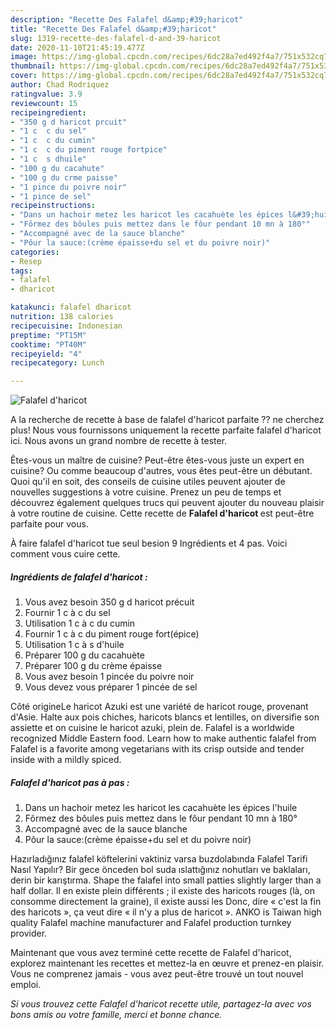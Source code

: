 ```yaml
---
description: "Recette Des Falafel d&amp;#39;haricot"
title: "Recette Des Falafel d&amp;#39;haricot"
slug: 1319-recette-des-falafel-d-and-39-haricot
date: 2020-11-10T21:45:19.477Z
image: https://img-global.cpcdn.com/recipes/6dc28a7ed492f4a7/751x532cq70/falafel-dharicot-photo-principale-de-la-recette.jpg
thumbnail: https://img-global.cpcdn.com/recipes/6dc28a7ed492f4a7/751x532cq70/falafel-dharicot-photo-principale-de-la-recette.jpg
cover: https://img-global.cpcdn.com/recipes/6dc28a7ed492f4a7/751x532cq70/falafel-dharicot-photo-principale-de-la-recette.jpg
author: Chad Rodriquez
ratingvalue: 3.9
reviewcount: 15
recipeingredient:
- "350 g d haricot prcuit"
- "1 c  c du sel"
- "1 c  c du cumin"
- "1 c  c du piment rouge fortpice"
- "1 c  s dhuile"
- "100 g du cacahute"
- "100 g du crme paisse"
- "1 pince du poivre noir"
- "1 pince de sel"
recipeinstructions:
- "Dans un hachoir metez les haricot les cacahuète les épices l&#39;huile"
- "Fôrmez des bôules puis mettez dans le fôur pendant 10 mn à 180°"
- "Accompagné avec de la sauce blanche"
- "Pôur la sauce:(crème épaisse+du sel et du poivre noir)"
categories:
- Resep
tags:
- falafel
- dharicot

katakunci: falafel dharicot 
nutrition: 138 calories
recipecuisine: Indonesian
preptime: "PT15M"
cooktime: "PT40M"
recipeyield: "4"
recipecategory: Lunch

---
```



![Falafel d&#39;haricot](https://img-global.cpcdn.com/recipes/6dc28a7ed492f4a7/751x532cq70/falafel-dharicot-photo-principale-de-la-recette.jpg)

A la recherche de recette à base de falafel d&#39;haricot parfaite ?? ne cherchez plus! Nous vous fournissons uniquement la recette parfaite falafel d&#39;haricot ici. Nous avons un grand nombre de recette à tester.

Êtes-vous un maître de cuisine? Peut-être êtes-vous juste un expert en cuisine? Ou comme beaucoup d'autres, vous êtes peut-être un débutant. Quoi qu'il en soit, des conseils de cuisine utiles peuvent ajouter de nouvelles suggestions à votre cuisine. Prenez un peu de temps et découvrez également quelques trucs qui peuvent ajouter du nouveau plaisir à votre routine de cuisine. Cette recette de <strong> Falafel d&#39;haricot </strong> est peut-être parfaite pour vous.

<!--inarticleads1-->

À faire falafel d&#39;haricot tue seul besion 9 Ingrédients et 4 pas. Voici comment vous cuire cette.

##### Ingrédients de falafel d&#39;haricot :

1. Vous avez besoin 350 g d haricot précuit
1. Fournir 1 c à c du sel
1. Utilisation 1 c à c du cumin
1. Fournir 1 c à c du piment rouge fort(épice)
1. Utilisation 1 c à s d&#39;huile
1. Préparer 100 g du cacahuète
1. Préparer 100 g du crème épaisse
1. Vous avez besoin 1 pincée du poivre noir
1. Vous devez vous préparer 1 pincée de sel


Côté origineLe haricot Azuki est une variété de haricot rouge, provenant d&#39;Asie. Halte aux pois chiches, haricots blancs et lentilles, on diversifie son assiette et on cuisine le haricot azuki, plein de. Falafel is a worldwide recognized Middle Eastern food. Learn how to make authentic falafel from Falafel is a favorite among vegetarians with its crisp outside and tender inside with a mildly spiced. 

<!--inarticleads2-->

##### Falafel d&#39;haricot pas à pas :

1. Dans un hachoir metez les haricot les cacahuète les épices l&#39;huile
1. Fôrmez des bôules puis mettez dans le fôur pendant 10 mn à 180°
1. Accompagné avec de la sauce blanche
1. Pôur la sauce:(crème épaisse+du sel et du poivre noir)


Hazırladığınız falafel köftelerini vaktiniz varsa buzdolabında Falafel Tarifi Nasıl Yapılır? Bir gece önceden bol suda ıslattığınız nohutları ve baklaları, derin bir karıştırma. Shape the falafel into small patties slightly larger than a half dollar. Il en existe plein différents ; il existe des haricots rouges (là, on consomme directement la graine), il existe aussi les Donc, dire « c&#39;est la fin des haricots », ça veut dire « il n&#39;y a plus de haricot ». ANKO is Taiwan high quality Falafel machine manufacturer and Falafel production turnkey provider. 

<!--inarticleads1-->

<p>
Maintenant que vous avez terminé cette recette de Falafel d&#39;haricot, explorez maintenant les recettes et mettez-la en œuvre et prenez-en plaisir. Vous ne comprenez jamais - vous avez peut-être trouvé un tout nouvel emploi.
</p>

<p>
<i>Si vous trouvez cette Falafel d&#39;haricot recette utile, partagez-la avec vos bons amis ou votre famille, merci et bonne chance.</i>
</p>
